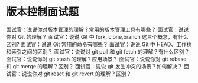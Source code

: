 # 版本控制面试题

面试官：说说你对版本管理的理解？常用的版本管理工具有哪些？
面试官：说说你对 Git 的理解？
面试官：说说 Git 中 fork, clone,branch 这三个概念，有什么区别?
面试官：说说 Git 常用的命令有哪些？
面试官：说说 Git 中 HEAD、工作树和索引之间的区别？
面试官：说说对 git pull 和 git fetch 的理解？有什么区别？
面试官：说说你对 git stash 的理解？应用场景？
面试官：说说你对 git rebase 和 git merge 的理解？区别？
面试官：说说 git 发生冲突的场景？如何解决？
面试官：说说你对 git reset 和 git revert 的理解？区别？
